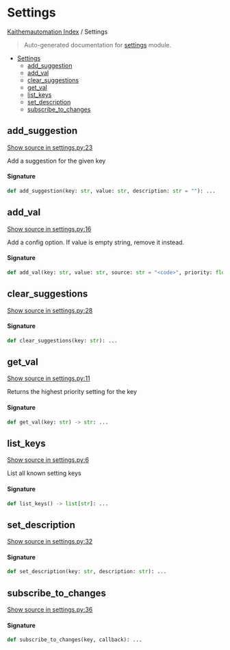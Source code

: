 # Settings

[Kaithemautomation Index](./README.md#kaithemautomation-index) / Settings

> Auto-generated documentation for [settings](../../../api/settings.py) module.

- [Settings](#settings)
  - [add_suggestion](#add_suggestion)
  - [add_val](#add_val)
  - [clear_suggestions](#clear_suggestions)
  - [get_val](#get_val)
  - [list_keys](#list_keys)
  - [set_description](#set_description)
  - [subscribe_to_changes](#subscribe_to_changes)

## add_suggestion

[Show source in settings.py:23](../../../api/settings.py#L23)

Add a suggestion for the given key

#### Signature

```python
def add_suggestion(key: str, value: str, description: str = ""): ...
```



## add_val

[Show source in settings.py:16](../../../api/settings.py#L16)

Add a config option.   If value is empty string, remove it instead.

#### Signature

```python
def add_val(key: str, value: str, source: str = "<code>", priority: float | int = 0): ...
```



## clear_suggestions

[Show source in settings.py:28](../../../api/settings.py#L28)

#### Signature

```python
def clear_suggestions(key: str): ...
```



## get_val

[Show source in settings.py:11](../../../api/settings.py#L11)

Returns the highest priority setting for the key

#### Signature

```python
def get_val(key: str) -> str: ...
```



## list_keys

[Show source in settings.py:6](../../../api/settings.py#L6)

List all known setting keys

#### Signature

```python
def list_keys() -> list[str]: ...
```



## set_description

[Show source in settings.py:32](../../../api/settings.py#L32)

#### Signature

```python
def set_description(key: str, description: str): ...
```



## subscribe_to_changes

[Show source in settings.py:36](../../../api/settings.py#L36)

#### Signature

```python
def subscribe_to_changes(key, callback): ...
```
